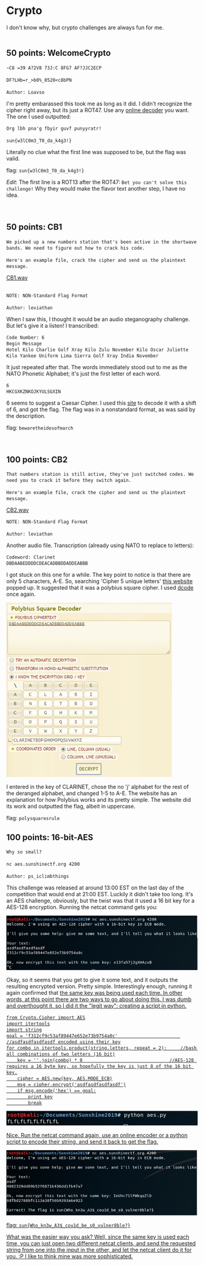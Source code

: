 # Crypto
I don't know why, but crypto challenges are always fun for me.
<br>
<br>
## 50 points: WelcomeCrypto
```
~C8 =39 A?2V8 73J:C 8FG7 AF?JJC2ECP

DF?LHb=r_>b0%_0520<c8bPN

Author: Loavso
```
I'm pretty embarassed this took me as long as it did. I didn't recognize the cipher right away, but its just a ROT47. Use any <a href='https://www.dcode.fr/rot-47-cipher'>online decoder</a> you want. The one I used outputted:
```
Org lbh pna'g fbyir guvf punyyratr!

sun{w3lC0m3_T0_da_k4g3!}
```
Literally no clue what the first line was supposed to be, but the flag was valid.

flag: `sun{w3lC0m3_T0_da_k4g3!}`

*Edit*: The first line is a ROT13 after the ROT47: `Bet you can't solve this challenge!` Why they would make the flavor text another step, I have no idea.
<br>
<br>
<br>
## 50 points: CB1
```
We picked up a new numbers station that's been active in the shortwave bands. We need to figure out how to crack his code.

Here's an example file, crack the cipher and send us the plaintext message.

```
<a href='http://files.sunshinectf.org/crypto/CB1.wav'>CB1.wav</a>
```

NOTE: NON-Standard Flag Format

Author: leviathan
```
When I saw this, I thought it would be an audio steganography challenge. But let's give it a listen! I transcribed:
```
Code Number: 6
Begin Message
Hotel Kilo Charlie Golf Xray Kilo Zulu November Kilo Oscar Juliette Kilo Yankee Uniform Lima Sierra Golf Xray India November
```
It just repeated after that. The words immediately stood out to me as the NATO Phonetic Alphabet; it's just the first letter of each word.
```
6
HKCGXKZNKOJKYULSGXIN
```
6 seems to suggest a Caesar Cipher. I used this <a href='https://cryptii.com/pipes/caesar-cipher'>site</a> to decode it with a shift of 6, and got the flag. The flag was in a nonstandard format, as was said by the description.

flag: `bewaretheidesofmarch`
<br>
<br>
<br>
## 100 points: CB2
```
That numbers station is still active, they've just switched codes. We need you to crack it before they switch again.

Here's an example file, crack the cipher and send us the plaintext message.
```
<a href='http://files.sunshinectf.org/crypto/CB2.wav'>CB2.wav</a>
```
NOTE: NON-Standard Flag Format

Author: leviathan
```
Another audio file. Transcription (already using NATO to replace to letters):
```
Codeword: Clarinet
DBDAABEDDDDCDEACADBBDDADDEABBB
```
I got stuck on this one for a while. The key point to notice is that there are only 5 characters, A-E. So, searching 'Cipher 5 unique letters' <a href='http://practicalcryptography.com/cryptanalysis/text-characterisation/identifying-unknown-ciphers/'>this website</a> popped up. It suggested that it was a polybius square cipher. I used <a href='https://www.dcode.fr/polybius-cipher'>dcode</a> once again.

![](/Images/2019/SunshineCTF/CB2.PNG)

I entered in the key of CLARINET, chose the no 'j' alphabet for the rest of the deranged alphabet, and changed 1-5 to A-E. The website has an explanation for how Polybius works and its pretty simple. The website did its work and outputted the flag, albeit in uppercase.

flag: `polysquaresrule`

## 100 points: 16-bit-AES
```
Why so small?

nc aes.sunshinectf.org 4200

Author: ps_iclimbthings
```
This challenge was released at around 13:00 EST on the last day of the competition that would end at 21:00 EST. Luckily it didn't take too long. It's an AES challenge, obviously, but the twist was that it used a 16 bit key for a AES-128 encryption. Running the netcat command gets you:

![](/Images/2019/SunshineCTF/AESnc.PNG)

Okay, so it seems that you get to give it some text, and it outputs the resulting encrypted version. Pretty simple. Interestingly enough, running it again confirmed that <u>the same key was being used each time<u>. In other words, at this point there are two ways to go about doing this. I was dumb and overthought it, so I did it the "legit way": creating a script in python.
```
from Crypto.Cipher import AES
import itertools
import string
goal = 'f312cf9c53af89447e652e73b9754a0c'                       //asdfasdfasdfasdf encoded using their key
for combo in itertools.product(string.letters, repeat = 2):     //bash all combinations of two letters (16 bit)
	key = ''.join(combo) * 8                                //AES-128 requires a 16 byte key, so hopefully the key is just 8 of the 16 bit key.
	cipher = AES.new(key, AES.MODE_ECB)
	msg = cipher.encrypt('asdfasdfasdfasdf')
	if msg.encode('hex') == goal:
		print key
		break
```
![](/Images/2019/SunshineCTF/aeskey.PNG)

Nice. Run the netcat command again, use an <a href='https://aesencryption.net/'>online encoder</a> or a python script to encode their string, and send it back to get the flag.

![](/Images/2019/SunshineCTF/aesflag.PNG)

flag: `sun{Who_kn3w_A3$_cou1d_be_s0_vulner8ble?}`

What was the easier way you ask? Well, since the same key is used each time, you can just open two different netcat clients, and send the requested string from one into the input in the other, and let the netcat client do it for you. :P I like to think mine was more sophisticated.
<br>
<br>
<br>
